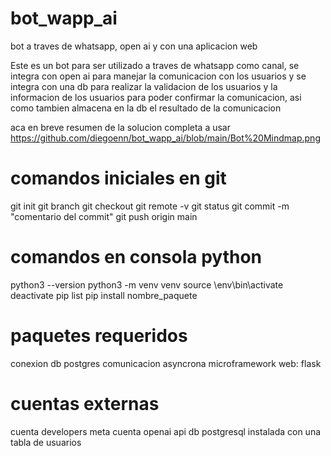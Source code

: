 # bot_wapp_ai
bot a traves de whatsapp, open ai y con una aplicacion web

Este es un bot para ser utilizado a traves de whatsapp como canal, se integra con open ai para manejar la comunicacion con los usuarios y se integra con una db para realizar la validacion de los usuarios y la informacion de los usuarios para poder confirmar la comunicacion, asi como tambien almacena en la db el resultado de la comunicacion

aca en breve resumen de la solucion completa a usar
https://github.com/diegoenn/bot_wapp_ai/blob/main/Bot%20Mindmap.png

# comandos iniciales en git
git init
git branch
git checkout
git remote -v
git status
git commit -m "comentario del commit"
git push origin main

# comandos en consola python
python3 --version
python3 -m venv venv
source \env\bin\activate
deactivate
pip list
pip install nombre_paquete

# paquetes requeridos
conexion db postgres
comunicacion asyncrona
microframework web: flask

# cuentas externas
cuenta developers meta
cuenta openai api
db postgresql instalada con una tabla de usuarios
